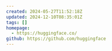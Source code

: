 ```yaml
---
created: 2024-05-27T11:52:18Z
updated: 2024-12-10T08:35:01Z
tags: []
homepage:
  - https://huggingface.co/
github: https://github.com/huggingface
---
```

